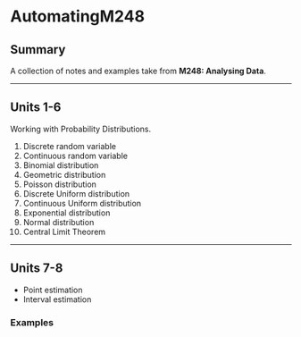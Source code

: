 # AutomatingM248

## Summary

A collection of notes and examples take from **M248: Analysing Data**.

-----

## Units 1-6

Working with Probability Distributions.

1. Discrete random variable
2. Continuous random variable
3. Binomial distribution
4. Geometric distribution
5. Poisson distribution
6. Discrete Uniform distribution
7. Continuous Uniform distribution
8. Exponential distribution
9. Normal distribution
10. Central Limit Theorem

-----

## Units 7-8

- Point estimation
- Interval estimation

### Examples
